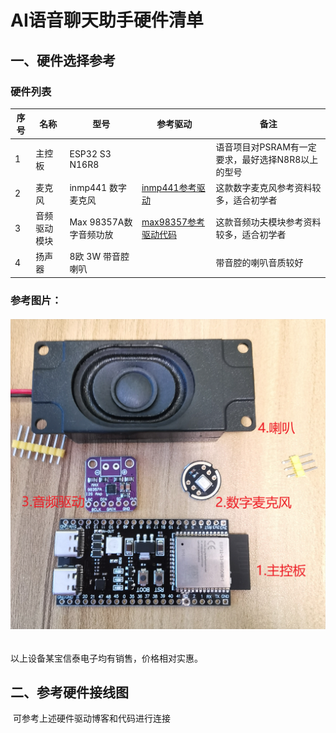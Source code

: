 # AI语音聊天助手硬件清单



## 一、硬件选择参考

### 硬件列表

| 序号 | 名称         | 型号                   | 参考驱动                                                     | 备注                                              |
| ---- | ------------ | ---------------------- | ------------------------------------------------------------ | ------------------------------------------------- |
| 1    | 主控板       | ESP32 S3 N16R8         |                                                              | 语音项目对PSRAM有一定要求，最好选择N8R8以上的型号 |
| 2    | 麦克风       | inmp441 数字麦克风     | [inmp441参考驱动](https://atomic14.com/2020/09/12/esp32-audio-input.html) | 这款数字麦克风参考资料较多，适合初学者            |
| 3    | 音频驱动模块 | Max 98357A数字音频功放 | [max98357参考驱动代码](https://github.com/liux-pro/EPS32-S3-I2S-MAX98357/tree/master) | 这款音频功夫模块参考资料较多，适合初学者          |
| 4    | 扬声器       | 8欧 3W 带音腔喇叭      |                                                              | 带音腔的喇叭音质较好                              |

### 参考图片：

###### <img src="./pics/参考硬件清单.png" style="zoom:50%;" />

以上设备某宝信泰电子均有销售，价格相对实惠。



## 二、参考硬件接线图

​	可参考上述硬件驱动博客和代码进行连接

